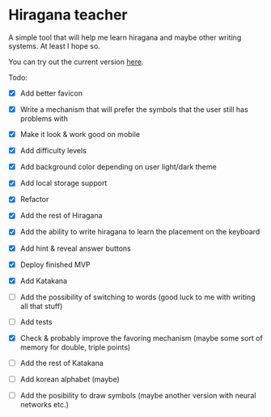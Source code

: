 # Hiragana teacher

A simple tool that will help me learn hiragana and maybe other writing systems. At least I hope so. 

You can try out the current version [here](https://hiragana-teacher.vercel.app/).

Todo:
- [x] Add better favicon
- [x] Write a mechanism that will prefer the symbols that the user still has problems with
- [x] Make it look & work good on mobile
- [x] Add difficulty levels
- [x] Add background color depending on user light/dark theme 
- [x] Add local storage support
- [x] Refactor
- [x] Add the rest of Hiragana 
- [x] Add the ability to write hiragana to learn the placement on the keyboard 
- [x] Add hint & reveal answer buttons
- [x] Deploy finished MVP
- [x] Add Katakana 
- [ ] Add the possibility of switching to words (good luck to me with writing all that stuff) 
- [ ] Add tests
- [x] Check & probably improve the favoring mechanism (maybe some sort of memory for double, triple points)
- [ ] Add the rest of Katakana 
- [ ] Add korean alphabet (maybe)
- [ ] Add the posibility to draw symbols (maybe another version with neural networks etc.)


